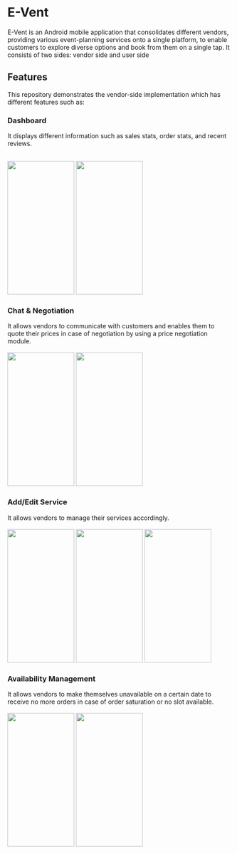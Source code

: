 # E-Vent
E-Vent is an Android mobile application that consolidates different vendors, providing various event-planning services onto a single platform, to enable customers to explore diverse options and book from them on a single tap.
It consists of two sides: vendor side and user side 
## Features
This repository demonstrates the vendor-side implementation which has different features such as:
### Dashboard
It displays different information such as sales stats, order stats, and recent reviews.<br><br>

<img src="https://github.com/Aliza02/E-Vent-Vendor/assets/83037489/e7ac5f86-877a-46dc-b7cc-ee7f114b3f1b" width="150" height="300" >
<img src="https://github.com/Aliza02/E-Vent-Vendor/assets/83037489/b074051b-1ad2-46f1-ac6d-f6d80ed86595" width="150" height="300">




### Chat & Negotiation
It allows vendors to communicate with customers and enables them to quote their prices in case of negotiation by using a price negotiation module.<br><br>
<img src="https://github.com/Aliza02/E-Vent-Vendor/assets/83037489/ca949a84-cfd2-45f5-a48b-acff97bbc293" width="150" height="300" >
<img src="https://github.com/Aliza02/E-Vent-Vendor/assets/83037489/641a7441-cb6f-4880-822d-032444c3ae69" width="150" height="300" >



### Add/Edit Service
It allows vendors to manage their services accordingly.<br><br>
<img src="https://github.com/Aliza02/E-Vent-Vendor/assets/83037489/5db78904-438c-4553-bc6d-a3677df0f509" width="150" height="300" >
<img src="https://github.com/Aliza02/E-Vent-Vendor/assets/83037489/633cecdc-5c0c-4780-b32c-a22463bea38b" width="150" height="300" >
<img src="https://github.com/Aliza02/E-Vent-Vendor/assets/83037489/ad233926-8fc4-407e-bd6e-9954ac6c9fbe" width="150" height="300" >



### Availability Management
It allows vendors to make themselves unavailable on a certain date to receive no more orders in case of order saturation or no slot available.<br><br>
<img src="https://github.com/Aliza02/E-Vent-Vendor/assets/83037489/dc9cebd8-b1bf-43ed-ae10-8a8bed311e58" width="150" height="300" >
<img src="https://github.com/Aliza02/E-Vent-Vendor/assets/83037489/46b4b519-be6f-4d57-ba6c-d968be962eb8" width="150" height="300" >










